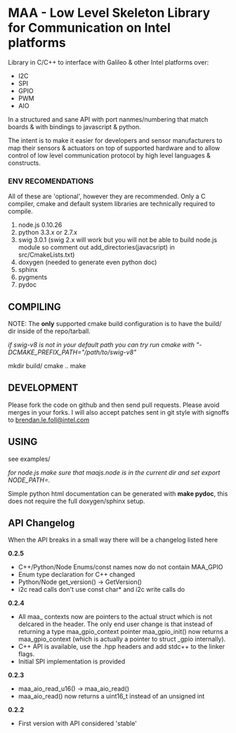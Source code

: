 MAA - Low Level Skeleton Library for Communication on Intel platforms
==============

Library in C/C++ to interface with Galileo & other Intel platforms over:

- I2C
- SPI
- GPIO
- PWM
- AIO

In a structured and sane API with port nanmes/numbering that match boards &
with bindings to javascript & python.

The intent is to make it easier for developers and sensor manufacturers to map
their sensors & actuators on top of supported hardware and to allow control of
low level communication protocol by high level languages & constructs.

### ENV RECOMENDATIONS

All of these are 'optional', however they are recommended. Only a C compiler,
cmake and default system libraries are technically required to compile.

1. node.js 0.10.26
2. python 3.3.x or 2.7.x
3. swig 3.0.1 (swig 2.x will work but you will not be able to build node.js
module so comment out add_directories(javacsript) in src/CmakeLists.txt)
4. doxygen (needed to generate even python doc)
5. sphinx
6. pygments
7. pydoc

## COMPILING

NOTE: The **only** supported cmake build configuration is to have the build/ dir
inside of the repo/tarball.

*if swig-v8 is not in your default path you can try run cmake with
"-DCMAKE_PREFIX_PATH="/path/to/swig-v8"*

mkdir build/
cmake ..
make

## DEVELOPMENT

Please fork the code on github and then send pull requests. Please avoid merges
in your forks. I will also accept patches sent in git style with signoffs to
brendan.le.foll@intel.com

## USING

see examples/

*for node.js make sure that maajs.node is in the current dir and set export
NODE_PATH=.*

Simple python html documentation can be generated with **make pydoc**, this
does not require the full doxygen/sphinx setup.

## API Changelog

When the API breaks in a small way there will be a changelog listed here

**0.2.5**
  * C++/Python/Node Enums/const names now do not contain MAA_GPIO
  * Enum type declaration for C++ changed
  * Python/Node get_version() -> GetVersion()
  * i2c read calls don't use const char* and i2c write calls do

**0.2.4**
  * All maa_ contexts now are pointers to the actual struct which is not
    delcared in the header. The only end user change is that instead of
    returning a type maa_gpio_context pointer maa_gpio_init() now returns a
    maa_gpio_context (which is actually a pointer to struct _gpio internally).
  * C++ API is available, use the .hpp headers and add stdc++  to the linker
    flags.
  * Initial SPI implementation is provided

**0.2.3**
  * maa_aio_read_u16() -> maa_aio_read()
  * maa_aio_read() now returns a uint16_t instead of an unsigned int

**0.2.2**
  * First version with API considered 'stable'
